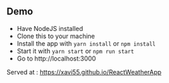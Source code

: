 ## Demo

- Have NodeJS installed
- Clone this to your machine
- Install the app with `yarn install` or `npm install`
- Start it with `yarn start` or `npm run start`
- Go to http://localhost:3000

Served at : https://xavi55.github.io/ReactWeatherApp
